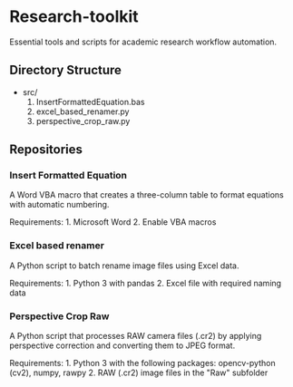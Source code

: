 # Research-toolkit

Essential tools and scripts for academic research workflow automation.

## Directory Structure

- src/  
  1. InsertFormattedEquation.bas  
  2. excel_based_renamer.py  
  3. perspective_crop_raw.py  

## Repositories

### Insert Formatted Equation

A Word VBA macro that creates a three-column table to format equations with automatic numbering.  

Requirements: 1. Microsoft Word 2. Enable VBA macros  

### Excel based renamer

A Python script to batch rename image files using Excel data.  

Requirements: 1. Python 3 with pandas 2. Excel file with required naming data  

### Perspective Crop Raw

A Python script that processes RAW camera files (.cr2) by applying perspective correction and converting them to JPEG format.  

Requirements: 1. Python 3 with the following packages: opencv-python (cv2), numpy, rawpy 2. RAW (.cr2) image files in the "Raw" subfolder  
